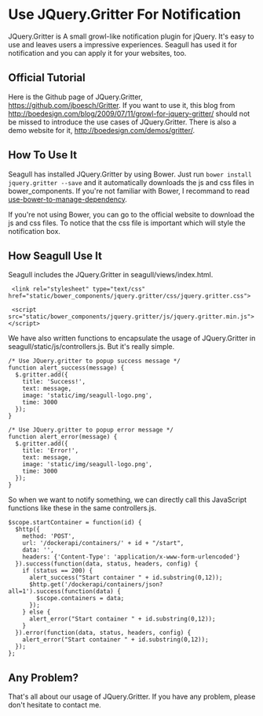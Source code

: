 
# Use JQuery.Gritter For Notification

JQuery.Gritter is A small growl-like notification plugin for jQuery. It's easy to use and leaves  users a impressive experiences. Seagull has used it for notification and you can apply it for your websites, too.

## Official Tutorial

Here is the Github page of JQuery.Gritter, <https://github.com/jboesch/Gritter>. If you want to use it, this blog from <http://boedesign.com/blog/2009/07/11/growl-for-jquery-gritter/> should not be missed to introduce the use cases of JQuery.Gritter. There is also a demo website for it, <http://boedesign.com/demos/gritter/>.

## How To Use It

Seagull has installed JQuery.Gritter by using Bower. Just run `bower install jquery.gritter --save` and it automatically downloads the js and css files in bower_components. If you're not familiar with Bower, I recommand to read [use-bower-to-manage-dependency](2014-10-26-use-bower-to-manage-dependency.md).

If you're not using Bower, you can go to the official website to download the js and css files. To notice that the css file is important which will style the notification box.

## How Seagull Use It

Seagull includes the JQuery.Gritter in seagull/views/index.html.

```
 <link rel="stylesheet" type="text/css" href="static/bower_components/jquery.gritter/css/jquery.gritter.css">

 <script src="static/bower_components/jquery.gritter/js/jquery.gritter.min.js"></script>
```

We have also written functions to encapsulate the usage of JQuery.Gritter in seagull/static/js/controllers.js. But it's really simple.

```
/* Use JQuery.gritter to popup success message */
function alert_success(message) {
  $.gritter.add({
    title: 'Success!',
    text: message,
    image: 'static/img/seagull-logo.png',
    time: 3000
  });
}

/* Use JQuery.gritter to popup error message */
function alert_error(message) {
  $.gritter.add({
    title: 'Error!',
    text: message,
    image: 'static/img/seagull-logo.png',
    time: 3000
  });
}
```

So when we want to notify something, we can directly call this JavaScript functions like these in the same controllers.js.

```
$scope.startContainer = function(id) {
  $http({
    method: 'POST',
    url: '/dockerapi/containers/' + id + "/start",
    data: '',
    headers: {'Content-Type': 'application/x-www-form-urlencoded'}
  }).success(function(data, status, headers, config) {
    if (status == 200) {
      alert_success("Start container " + id.substring(0,12));
      $http.get('/dockerapi/containers/json?all=1').success(function(data) {
        $scope.containers = data;
      });
    } else {
      alert_error("Start container " + id.substring(0,12));
    }
  }).error(function(data, status, headers, config) {
    alert_error("Start container " + id.substring(0,12));
  });
};
```

## Any Problem?

That's all about our usage of JQuery.Gritter. If you have any problem, please don't hesitate to contact me.
